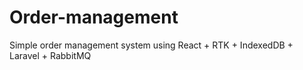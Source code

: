 # Order-management
Simple order management system using React + RTK + IndexedDB + Laravel + RabbitMQ
